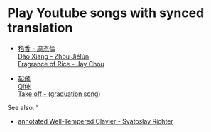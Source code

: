 Play Youtube songs with synced translation
===
* [稻香 - 周杰倫<br>
Dào Xiāng - Zhōu Jiélún<br>
Fragrance of Rice - Jay Chou](http://htmlpreview.github.io/?https://github.com/kaicarver/ytplayer/blob/master/index.html)

* [起飛<br>
Qǐfēi<br>
Take off - (graduation song)](https://rawgit.com/kaicarver/ytplayer/master/qifei.html)

See also:
'
* [annotated Well-Tempered Clavier - Svatoslav Richter](https://htmlpreview.github.io/?https://github.com/kaicarver/wtc/blob/master/wtc.html)
